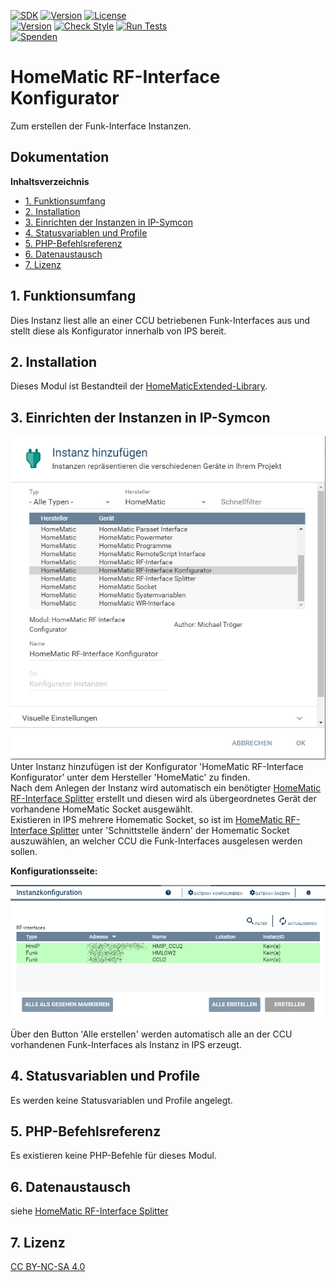 [![SDK](https://img.shields.io/badge/Symcon-PHPModul-red.svg)](https://www.symcon.de/service/dokumentation/entwicklerbereich/sdk-tools/sdk-php/)
[![Version](https://img.shields.io/badge/Modul%20version-3.12-blue.svg)]()
[![License](https://img.shields.io/badge/License-CC%20BY--NC--SA%204.0-green.svg)](https://creativecommons.org/licenses/by-nc-sa/4.0/)  
[![Version](https://img.shields.io/badge/Symcon%20Version-5.1%20%3E-green.svg)](https://www.symcon.de/forum/threads/30857-IP-Symcon-5-1-%28Stable%29-Changelog)
[![Check Style](https://github.com/Nall-chan/HomematicExtended/workflows/Check%20Style/badge.svg)](https://github.com/Nall-chan/HomematicExtended/actions) [![Run Tests](https://github.com/Nall-chan/HomematicExtended/workflows/Run%20Tests/badge.svg)](https://github.com/Nall-chan/HomematicExtended/actions)   
[![Spenden](https://www.paypalobjects.com/de_DE/DE/i/btn/btn_donate_SM.gif)](../README.md#6-spenden) 

# HomeMatic RF-Interface Konfigurator  <!-- omit in toc -->
   Zum erstellen der Funk-Interface Instanzen.  

## Dokumentation <!-- omit in toc -->

**Inhaltsverzeichnis**

- [1. Funktionsumfang](#1-funktionsumfang)
- [2. Installation](#2-installation)
- [3. Einrichten der Instanzen in IP-Symcon](#3-einrichten-der-instanzen-in-ip-symcon)
- [4. Statusvariablen und Profile](#4-statusvariablen-und-profile)
- [5. PHP-Befehlsreferenz](#5-php-befehlsreferenz)
- [6. Datenaustausch](#6-datenaustausch)
- [7. Lizenz](#7-lizenz)

## 1. Funktionsumfang

   Dies Instanz liest alle an einer CCU betriebenen Funk-Interfaces aus und stellt diese als Konfigurator innerhalb von IPS bereit.  

## 2. Installation

Dieses Modul ist Bestandteil der [HomeMaticExtended-Library](../).  


## 3. Einrichten der Instanzen in IP-Symcon


![Instanzen](../docs/HMExtendedInstanzenRFConf.png)  
   Unter Instanz hinzufügen ist der Konfigurator 'HomeMatic RF-Interface Konfigurator' unter dem Hersteller 'HomeMatic' zu finden.  
   Nach dem Anlegen der Instanz wird automatisch ein benötigter [HomeMatic RF-Interface Splitter](../RFInterfaceSplitter/) erstellt und diesen wird als übergeordnetes Gerät der vorhandene HomeMatic Socket ausgewählt.  
   Existieren in IPS mehrere Homematic Socket, so ist im [HomeMatic RF-Interface Splitter](../RFInterfaceSplitter/)  unter 'Schnittstelle ändern' der Homematic Socket auszuwählen, an welcher CCU die Funk-Interfaces ausgelesen werden sollen.  

**Konfigurationsseite:**  

![RFInterface](../docs/RFInterfaceConfigurator.png)  

   Über den Button 'Alle erstellen' werden automatisch alle an der CCU vorhandenen Funk-Interfaces als Instanz in IPS erzeugt.  
   
## 4. Statusvariablen und Profile  

   Es werden keine Statusvariablen und Profile angelegt.  

## 5. PHP-Befehlsreferenz

   Es existieren keine PHP-Befehle für dieses Modul.  

## 6. Datenaustausch  

siehe [HomeMatic RF-Interface Splitter](../RFInterfaceSplitter/) 


## 7. Lizenz

  [CC BY-NC-SA 4.0](https://creativecommons.org/licenses/by-nc-sa/4.0/)  

